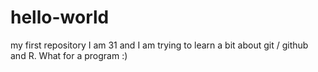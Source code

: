 # hello-world
my first repository
I am 31 and I am trying to learn a bit about git / github and R. What for a program :)
